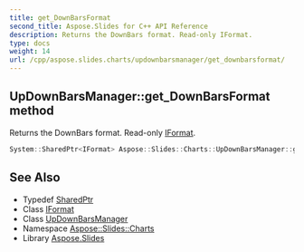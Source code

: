 ```yaml
---
title: get_DownBarsFormat
second_title: Aspose.Slides for C++ API Reference
description: Returns the DownBars format. Read-only IFormat.
type: docs
weight: 14
url: /cpp/aspose.slides.charts/updownbarsmanager/get_downbarsformat/
---
```

## UpDownBarsManager::get_DownBarsFormat method


Returns the DownBars format. Read-only [IFormat](../../iformat/).

```cpp
System::SharedPtr<IFormat> Aspose::Slides::Charts::UpDownBarsManager::get_DownBarsFormat() override
```

## See Also

* Typedef [SharedPtr](../../../system/sharedptr/)
* Class [IFormat](../../iformat/)
* Class [UpDownBarsManager](../)
* Namespace [Aspose::Slides::Charts](../../)
* Library [Aspose.Slides](../../../)
